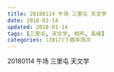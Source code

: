 ```yaml
---
title: 20180114 午场 三里屯 天文学
date: 2018-01-14
updated: 2018-01-14
tags: [三里屯, 天文学, 相声, 高峰] 
categories: (2017)丁酉年场次 
---
```

20180114 午场 三里屯 天文学
